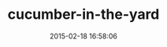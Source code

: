 ---
layout: post
title:  "cucumber-in-the-yard"
repo:   "burtlo/Cucumber-In-The-Yard"
date:   2015-02-18 16:58:06
gemurl: http://github.com/burtlo/Cucumber-In-The-Yard
---